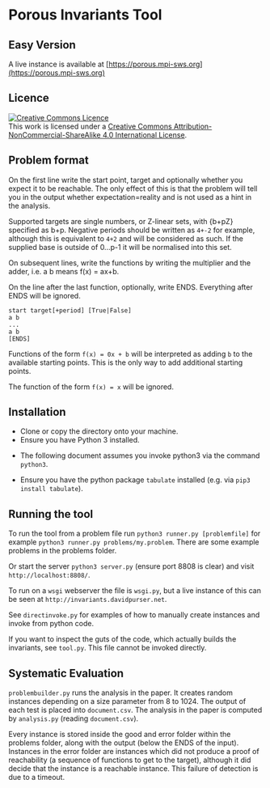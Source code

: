 # Porous Invariants Tool

## Easy Version

A live instance is available at [https://porous.mpi-sws.org](https://porous.mpi-sws.org)



## Licence

<a rel="license" href="http://creativecommons.org/licenses/by-nc-sa/4.0/"><img alt="Creative Commons Licence" style="border-width:0" src="https://i.creativecommons.org/l/by-nc-sa/4.0/88x31.png" /></a><br />This work is licensed under a <a rel="license" href="http://creativecommons.org/licenses/by-nc-sa/4.0/">Creative Commons Attribution-NonCommercial-ShareAlike 4.0 International License</a>.


## Problem format

On the first line write the start point, target and optionally whether you expect it to be reachable. The only effect of this is that the problem will tell you in the output whether expectation=reality and is not used as a hint in the analysis.

Supported targets are single numbers, or Z-linear sets, with {b+pZ} specified as b+p. Negative periods should be written as `4+-2` for example, although this is equivalent to `4+2` and will be considered as such. If the supplied base is outside of 0...p-1 it will be normalised into this set.

On subsequent lines, write the functions by writing the multiplier and the adder, i.e. a b means f(x) = ax+b. 

On the line after the last function, optionally, write ENDS. Everything after ENDS will be ignored.
```
start target[+period] [True|False]  
a b  
...  
a b  
[ENDS] 
```
Functions of the form `f(x) = 0x + b` will be interpreted as adding `b` to the available starting points. This is the only way to add additional starting points.

The function of the form `f(x) = x` will be ignored.


## Installation

* Clone or copy the directory onto your machine.
* Ensure you have Python 3 installed. 
 - The following document assumes you invoke python3 via the command `python3`.
* Ensure you have the python package `tabulate` installed (e.g. via `pip3 install tabulate`).

## Running the tool

To run the tool from a problem file run `python3 runner.py [problemfile]` for example `python3 runner.py problems/my.problem`. There are some example problems in the problems folder.

Or start the server `python3 server.py` (ensure port 8808 is clear) and visit `http://localhost:8808/`. 

To run on a `wsgi` webserver the file is `wsgi.py`, but a live instance of this can be seen at `http://invariants.davidpurser.net`.

See `directinvoke.py` for examples of how to manually create instances and invoke from python code.

If you want to inspect the guts of the code, which actually builds the invariants, see `tool.py`. This file cannot be invoked directly.

## Systematic Evaluation

`problembuilder.py` runs the analysis in the paper.
It creates random instances depending on a size parameter from 8 to 1024.
The output of each test is placed into `document.csv`. The analysis in the paper is computed by `analysis.py` (reading `document.csv`).

Every instance is stored inside the good and error folder within the problems folder, along with the output (below the ENDS of the input). Instances in the error folder are instances which did not produce a proof of reachability (a sequence of functions to get to the target), although it did decide that the instance is a reachable instance. This failure of detection is due to a timeout.
